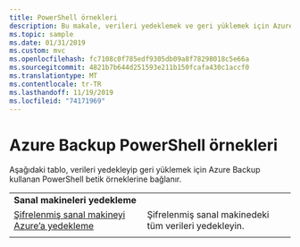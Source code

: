```yaml
---
title: PowerShell örnekleri
description: Bu makale, verileri yedeklemek ve geri yüklemek için Azure Backup kullanan PowerShell betiği örneklerine bağlantılar sağlar.
ms.topic: sample
ms.date: 01/31/2019
ms.custom: mvc
ms.openlocfilehash: fc7108c0f785edf9305db09a8f78298018c5e66a
ms.sourcegitcommit: 4821b7b644d251593e211b150fcafa430c1accf0
ms.translationtype: MT
ms.contentlocale: tr-TR
ms.lasthandoff: 11/19/2019
ms.locfileid: "74171969"
---
```

# <a name="azure-backup-powershell-samples"></a>Azure Backup PowerShell örnekleri

Aşağıdaki tablo, verileri yedekleyip geri yüklemek için Azure Backup kullanan PowerShell betik örneklerine bağlanır.

| | |
|---|---|
|**Sanal makineleri yedekleme**||
| [Şifrelenmiş sanal makineyi Azure’a yedekleme](./scripts/backup-powershell-sample-backup-encrypted-vm.md) | Şifrelenmiş sanal makinedeki tüm verileri yedekleyin.|
| | |
